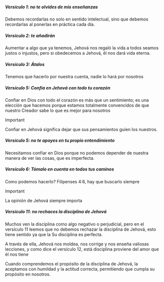 ##### **Versículo 1:** no te olvides de mis enseñanzas
Debemos recordarlas no solo en sentido intelectual, sino que debemos recordarlas al ponerlas en práctica cada día.

##### **Versículo 2:** te añadirán
Aumentar a algo que ya tenemos, Jehová nos regaló la vida a todos seamos justos o injustos, pero si obedecemos a Jehová, él nos dará vida eterna.

##### **Versículo 3:** Átalos
Tenemos que hacerlo por nuestra cuenta, nadie lo hará por nosotros

##### **Versículo 5:** Confía en Jehová con todo tu corazón
Confiar en Dios con todo el corazón es más que un sentimiento; es una elección que hacemos porque estamos totalmente convencidos de que nuestro Creador sabe lo que es mejor para nosotros

> [!Important] 
> Confiar en Jehová significa dejar que sus pensamientos guíen los nuestros.

##### **Versículo 5:** no te apoyes en tu propio entendimiento
Necesitamos confiar en Dios porque no podemos depender de nuestra manera de ver las cosas, que es imperfecta. 

##### **Versículo 6:** Tómalo en cuenta en todos tus caminos
Como podemos hacerlo?
Filipenses 4:6, hay que buscarlo siempre

>[!Important]
>La opinión de Jehová siempre importa

##### **Versículo 11:** no rechaces la disciplina de Jehová
Muchos ven la disciplina como algo negativo o perjudicial, pero en el versículo 11 leemos que no debemos rechazar la disciplina de Jehová, esto tiene sentido ya que la Su disciplina es perfecta.

A través de ella,  Jehová nos moldea, nos corrige y nos enseña valiosas lecciones, y como dice el versículo 12, está disciplina proviene del amor que él nos tiene

Cuando comprendemos el propósito de la disciplina de Jehová, la aceptamos con humildad y la actitud correcta, permitiendo que cumpla su propósito en nosotros.

